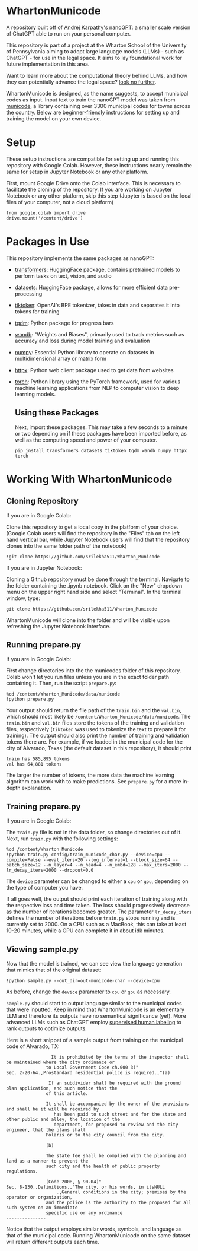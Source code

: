 # WhartonMunicode
A repository built off of [Andrej Karpathy's nanoGPT](https://github.com/karpathy/nanoGPT): a smaller scale version of ChatGPT able to run on your personal computer. 

This repository is part of a project at the Wharton School of the University of Pennsylvania aiming to adopt large language models (LLMs) - such as ChatGPT - for use in the legal space. It aims to lay foundational work for future implementation in this area. 

Want to learn more about the computational theory behind LLMs, and how they can potentially advance the legal space? [look no further](https://docs.google.com/presentation/d/1TlQq6ndbHNnc1HoaDdSs_5NzbDtv8IifhZzLYyMxuos/edit?usp=sharing).

WhartonMunicode is designed, as the name suggests, to accept municipal codes as input. Input text to train the nanoGPT model was taken from [municode](https://library.municode.com/), a library containing over 3300 municipal codes for towns across the country. Below are beginner-friendly instructions for setting up and training the model on your own device. 

# Setup

These setup instructions are compatible for setting up and running this repository with Google Colab. However, these instructions nearly remain the same for setup in Jupyter Notebook or any other platform. 

First, mount Google Drive onto the Colab interface. This is necessary to facilitate the cloning of the repository. If you are working on Jupyter Notebook or any other platform, skip this step (Jupyter is based on the local files of your computer, not a cloud platform)

```
from google.colab import drive
drive.mount('/content/drive')
```

# Packages in Use

This repository implements the same packages as nanoGPT:

- [transformers](https://pypi.org/project/transformers/): HuggingFace package, contains pretrained models to perform tasks on text, vision, and audio
- [datasets](https://pypi.org/project/datasets/): HuggingFace package, allows for more efficient data pre-processing
- [tiktoken](https://github.com/openai/tiktoken): OpenAI's BPE tokenizer, takes in data and separates it into tokens for training
- [tqdm](https://tqdm.github.io/): Python package for progress bars
- [wandb](https://wandb.ai/site): "Weights and Biases", primarily used to track metrics such as accuracy and loss during model training and evaluation
- [numpy](https://numpy.org/): Essential Python library to operate on datasets in multidimensional array or matrix form
- [httpx](https://www.python-httpx.org/): Python web client package used to get data from websites
- [torch](https://pytorch.org/): Python library using the PyTorch framework, used for various machine learning applications from NLP to computer vision to deep learning models.

  ## Using these Packages

  Next, import these packages. This may take a few seconds to a minute or two depending on if these packages have been imported before, as well as the computing speed and power of your computer.

  ```
  pip install transformers datasets tiktoken tqdm wandb numpy httpx torch
  ```

# Working With WhartonMunicode

## Cloning Repository

If you are in Google Colab:

Clone this repository to get a local copy in the platform of your choice. (Google Colab users will find the repository in the "Files" tab on the left hand vertical bar, while Jupyter Notebook users will find that the repository clones into the same folder path of the notebook)

```
!git clone https://github.com/srilekha511/Wharton_Municode
```

If you are in Jupyter Notebook:

Cloning a Github repository must be done through the terminal. Navigate to the folder containing the .ipynb notebook. Click on the "New" dropdown menu on the upper right hand side and select "Terminal". In the terminal window, type:

```
git clone https://github.com/srilekha511/Wharton_Municode
```

WhartonMunicode will clone into the folder and will be visible upon refreshing the Jupyter Notebook interface. 

## Running prepare.py

If you are in Google Colab:

First change directories into the the municodes folder of this repository. Colab won't let you run files unless you are in the exact folder path containing it. Then, run the script `prepare.py`:
```
%cd /content/Wharton_Municode/data/municode
!python prepare.py
```

Your output should return the file path of the `train.bin` and the `val.bin`, which should most likely be `/content/Wharton_Municode/data/municode`. The `train.bin` and `val.bin` files store the tokens of the training and validation files, respectively (`tiktoken` was used to tokenize the text to prepare it for training). 
The output should also print the number of training and validation tokens there are. For example, if we loaded in the municipal code for the city of Alvarado, Texas (the default dataset in this repository), it should print

```
train has 585,895 tokens
val has 64,881 tokens
```
The larger the number of tokens, the more data the machine learning algorithm can work with to make predictions. See `prepare.py` for a more in-depth explanation. 

## Training prepare.py

If you are in Google Colab:

The `train.py` file is not in the data folder, so change directories out of it. Next, run `train.py` with the following settings:

```
%cd /content/Wharton_Municode
!python train.py config/train_municode_char.py --device=cpu --compile=False --eval_iters=20 --log_interval=1 --block_size=64 --batch_size=12 --n_layer=4 --n_head=4 --n_embd=128 --max_iters=2000 --lr_decay_iters=2000 --dropout=0.0
```
The `device` parameter can be changed to either a `cpu` or `gpu`, depending on the type of computer you have. 

If all goes well, the output should print each iteration of training along with the respective loss and time taken. The loss should progressively decrease as the number of iterations becomes greater. The parameter `lr_decay_iters` defines the number of iterations before `train.py` stops running and is currently set to 2000. On a CPU such as a MacBook, this can take at least 10-20 minutes, while a GPU can complete it in about idk minutes. 

## Viewing sample.py

Now that the model is trained, we can see view the language generation that mimics that of the original dataset:

```
!python sample.py --out_dir=out-municode-char --device=cpu
```
As before, change the `device` parameter to `cpu` or `gpu` as necessary. 

`sample.py` should start to output language similar to the municipal codes that were inputted. Keep in mind that WhartonMunicode is an elementary LLM and therefore its outputs have no semantical significance (yet). More advanced LLMs such as ChatGPT employ [supervised human labeling](https://openai.com/blog/chatgpt) to rank outputs to optimize outputs. 

Here is a short snippet of a sample output from training on the municipal code of Alvarado, TX:
```
                 It is prohibited by the terms of the inspector shall be maintained where the city ordinance or
               to Local Government Code ch.000 3)"
Sec. 2-20-64.,Prostandard residential police is required.,"(a)

                If an subdivider shall be required with the ground plan application, and such notice that the
               of this article.

               It shall be accompanied by the owner of the provisions and shall be it will be required by
                  has been paid to such street and for the state and other public and alley, the location of the
                  department, for proposed to review and the city engineer, that the plans shall
               Polaris or to the city council from the city.

               (b)

               The state fee shall be complied with the planning and land as a manner to prevent the
               such city and the health of public property regulations.

               (Code 2008, § 90.04)"
Sec. 8-130.,Definitions.,"The city, or his words, in itsNULL
                   .,General conditions in the city; premises by the operator or organization,
               and the police is the authority to the proposed for all such system on an immediate
               specific use or any ordinance
---------------

```
Notice that the output employs similar words, symbols, and language as that of the municipal code. Running WhartonMunicode on the same dataset will return different outputs each time. 
